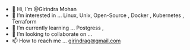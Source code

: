 - 👋 Hi, I’m @Girindra Mohan
- 👀 I’m interested in ... Linux, Unix, Open-Source , Docker , Kubernetes , Terraform 
- 🌱 I’m currently learning ... Postgress , 
- 💞️ I’m looking to collaborate on ... 
- 📫 How to reach me ... girindrag@gmail.com

<!---
xolvegirindra/xolvegirindra is a ✨ special ✨ repository because its `README.md` (this file) appears on your GitHub profile.
You can click the Preview link to take a look at your changes.
--->

